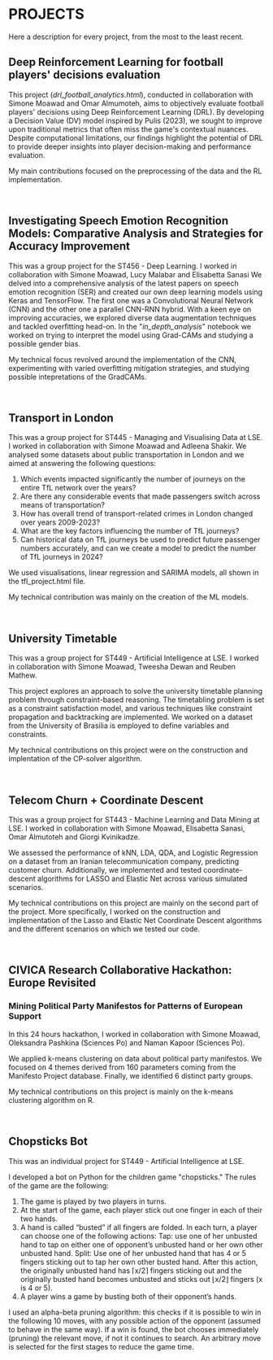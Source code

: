 # PROJECTS


Here a description for every project, from the most to the least recent.

## Deep Reinforcement Learning for football players' decisions evaluation
This project (*drl_football_analytics.html*), conducted in collaboration with Simone Moawad and Omar Almumoteh, aims to objectively evaluate football players' decisions using Deep Reinforcement Learning (DRL). By developing a Decision Value (DV) model inspired by Pulis (2023), we sought to improve upon traditional metrics that often miss the game's contextual nuances. Despite computational limitations, our findings highlight the potential of DRL to provide deeper insights into player decision-making and performance evaluation.

My main contributions focused on the preprocessing of the data and the RL implementation.

<br>

## Investigating Speech Emotion Recognition Models: Comparative Analysis and Strategies for Accuracy Improvement
This was a group project for the ST456 - Deep Learning. I worked in collaboration with Simone Moawad, Lucy Malabar and Elisabetta Sanasi
We delved into a comprehensive analysis of the latest papers on speech emotion recognition (SER) and created our own deep learning models using Keras and TensorFlow. The first one was a Convolutional Neural Network (CNN) and the other one a parallel CNN-RNN hybrid. With a keen eye on improving accuracies, we explored diverse data augmentation techniques and tackled overfitting head-on. In the "*in_depth_analysis*" notebook we worked on trying to interpret the model using Grad-CAMs and studying a possible gender bias.

My technical focus revolved around the implementation of the CNN, experimenting with varied overfitting mitigation strategies, and studying possible intepretations of the GradCAMs.

<br>


## Transport in London
This was a group project for ST445 - Managing and Visualising Data at LSE. I worked in collaboration with Simone Moawad and Adleena Shakir.
We analysed some datasets about public transportation in London and we aimed at answering the following questions:

1. Which events impacted significantly the number of journeys on the entire TfL network over the years?
2. Are there any considerable events that made passengers switch across means of transportation?
3. How has overall trend of transport-related crimes in London changed over years 2009-2023?
4. What are the key factors influencing the number of TfL journeys?
5. Can historical data on TfL journeys be used to predict future passenger numbers accurately, and can we create a model to predict the number of TfL journeys in 2024?

We used visualisations, linear regression and SARIMA models, all shown in the tfl_project.html file.

My technical contribution was mainly on the creation of the ML models.

<br>

## University Timetable
This was a group project for ST449 - Artificial Intelligence at LSE. I worked in collaboration with Simone Moawad, Tweesha Dewan and Reuben Mathew.

This project explores an approach to solve the university timetable planning problem through constraint-based reasoning. The timetabling problem is set as a constraint satisfaction model, and various techniques like constraint propagation and backtracking are implemented. We worked on a dataset from the University of Brasilia is employed to define variables and constraints.

My technical contributions on this project were on the construction and implentation of the CP-solver algorithm.

<br>

## Telecom Churn + Coordinate Descent
This was a group project for ST443 - Machine Learning and Data Mining at LSE. I worked in collaboration with Simone Moawad, Elisabetta Sanasi, Omar Almutoteh and Giorgi Kvinikadze.

We assessed the performance of kNN, LDA, QDA, and Logistic Regression on a dataset from an Iranian telecommunication company, predicting customer churn. Additionally, we implemented and tested coordinate-descent algorithms for LASSO and Elastic Net across various simulated scenarios.

My technical contributions on this project are mainly on the second part of the project. More specifically, I worked on the construction and implementation of the Lasso and Elastic Net Coordinate Descent algorithms and the different scenarios on which we tested our code.

<br>

## CIVICA Research Collaborative Hackathon: Europe Revisited
### Mining Political Party Manifestos for Patterns of European Support
In this 24 hours hackathon, I worked in collaboration with Simone Moawad, Oleksandra Pashkina (Sciences Po) and Naman Kapoor (Sciences Po).

We applied k-means clustering on data about political party manifestos. We focused on 4 themes derived from 160 parameters coming from the Manifesto Project database. Finally, we identified 6 distinct party groups. 

My technical contributions on this project is mainly on the k-means clustering algorithm on R.

<br>

## Chopsticks Bot
This was an individual project for ST449 - Artificial Intelligence at LSE.

I developed a bot on Python for the children game "chopsticks." The rules of the game are the following:
1. The game is played by two players in turns.
2. At the start of the game, each player stick out one finger in each of their two hands.
3. A hand is called “busted” if all fingers are folded. In each turn, a player can choose one of the following actions:
   Tap: use one of her unbusted hand to tap on either one of opponent’s unbusted hand or her own other unbusted hand.
   Split: Use one of her unbusted hand that has 4 or 5 fingers sticking out to tap her own other busted hand. After this action, the originally unbusted hand has ⌈x/2⌉ fingers sticking out and the originally busted hand becomes unbusted and sticks out ⌊x/2⌋ fingers (x is 4 or 5).
4. A player wins a game by busting both of their opponent’s hands.

I used an alpha-beta pruning algorithm: this checks if it is possible to win in the following 10 moves, with any possible action of the opponent (assumed to behave in the same way). If a win is found, the bot chooses immediately (pruning) the relevant move, if not it continues to search. An arbitrary move is selected for the first stages to reduce the game time.




